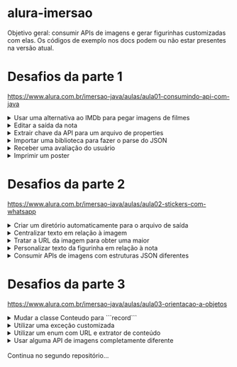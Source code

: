 # alura-imersao

Objetivo geral: consumir APIs de imagens e gerar figurinhas customizadas com elas. Os códigos de exemplo nos docs podem ou não estar presentes na versão atual.

# Desafios da parte 1
https://www.alura.com.br/imersao-java/aulas/aula01-consumindo-api-com-java

<details>
<summary>Usar uma alternativa ao IMDb para pegar imagens de filmes</summary>
<br>

```
// String url1 = "https://api.mocki.io/v2/" + API_KEY + "/MostPopularMovies";
String url2 = "https://alura-filmes.herokuapp.com/conteudos";
```

Solução adotada: trocar a URL da API de filmes e modificar o tratamento dos dados.

---
</details>

<details>
<summary>Editar a saída da nota</summary>
<br>

```
String os = System.getProperty("os.name");
if (os.contains("Windows")) return "*";
if (os.contains("Linux")) return "+";
return ""; // (ou seja, nada de estrelas para usuarios de Mac)
```

Solução adotada: dependendo do sistema operacional, certos caracteres como emojis não são impressos corretamente; logo, foi feita uma classe que detecta o mesmo e altera o caractere utilizado para exibir a nota do filme com estrelas.

---
</details>

<details>
<summary>Extrair chave da API para um arquivo de properties</summary>
<br>

```
String API_KEY = PropertyManager.getApiKey("dev.properties");
```

Solução adotada: após deixar a chave no arquivo de properties, incluir o mesmo no arquivo ```.gitignore```.

---
</details>

<details>
<summary>Importar uma biblioteca para fazer o parse do JSON</summary>
<br>

```
<dependency>
	<groupId>com.fasterxml.jackson.core</groupId>
	<artifactId>jackson-databind</artifactId>
	<version>{{version}}</version>
</dependency>
```

Solução adotada: usar o Maven no projeto e incluir a dependência acima no arquivo ```pom.xml```.

---
</details>

<details>
<summary>Receber uma avaliação do usuário</summary>
<br>

```
Scanner sc = new Scanner(System.in);
Double novaNota = Double.parseDouble(sc.next());
```

Solução adotada: utilizar a classe Scanner para entrada de dados.

---
</details>

<details>
<summary>Imprimir um poster</summary>
<br>

Talvez, futuramente, retornar uma matriz gigante com uma "ASCII Art" ou um monte de caracteres em braille que lembram a própria imagem.

---
</details>


# Desafios da parte 2
https://www.alura.com.br/imersao-java/aulas/aula02-stickers-com-whatsapp

<details>
<summary>Criar um diretório automaticamente para o arquivo de saída</summary>
<br>

```
File arquivo = new File("nomeArquivo");
if (!arquivo.exists()) {
	arquivo.mkdirs(); // (cria a pasta)
}
```

Solução adotada: criar uma classe (contendo o trecho acima) cuja única responsabilidade é lidar com arquivos.

---
</details>

<details>
<summary>Centralizar texto em relação à imagem</summary>
<br>

```
int textX = (int) (width - legWidth)/2;
```

Solução adotada: deixar a posição horizontal da legenda como sendo primariamente relativa às larguras da imagem e da legenda.

---
</details>

<details>
<summary>Tratar a URL da imagem para obter uma maior</summary>
<br>

```
String urlImagemMaior = urlImagem.replace(
urlImagem.substring(
	urlImagem.indexOf("._"), urlImagem.lastIndexOf(".")), ""
);
```

Solução adotada: realizar o tratamento do endereço original (no caso acima, removendo uma ```substring```).

---
</details>

<details>
<summary>Personalizar texto da figurinha em relação à nota</summary>
<br>

```
private String textoLegenda(double nota) {
return (nota >= 9) ? "TOPZERA!" :
	(nota >= 7.25) ? "MUITO BOM!" :
	(nota >= 5.5) ? "MAIS OU MENOS!" :
	(nota >= 2.75) ? "DORMI NO MEIO!" :
	"NEM VI!";
}
```

Solução adotada: escrever um método que retorna uma legenda, a qual varia de acordo com o valor da nota.

---
</details>

<details>
<summary>Consumir APIs de imagens com estruturas JSON diferentes</summary>
<br>

Solução adotada: usar cada um dos extratores em uma classe diferente, como proposto na parte 3.

---
</details>


# Desafios da parte 3
https://www.alura.com.br/imersao-java/aulas/aula03-orientacao-a-objetos

<details>
<summary>Mudar a classe Conteudo para ```record```</summary>
<br>

Realizável apenas usando Java 14 ou posterior.

---
</details>

<details>
<summary>Utilizar uma exceção customizada</summary>
<br>

```
public class CustomMsgException extends Exception {

	public CustomMsgException(String msg, Throwable err) {
		super(msg, err);
	}
}
```

Solução adotada: criar uma subclasse específica, responsável por lançar a exceção.

---
</details>

<details>
<summary>Utilizar um enum com URL e extrator de conteúdo</summary>
<br>

```
public enum UrlExtractorEnum {
	API_IMDB("https://endereco1.etc.com/recurso/", new ExtractorIMDb()),
	API_NASA("https://endereco2.etc.com/recurso/", new ExtractorNASA());

	[...]
}
```

Solução adotada: dessa forma, é possível associar cada ```String``` com cada ```IExtractor```.

---
</details>

<details>
<summary>Usar alguma API de imagens completamente diferente</summary>
<br>

Solução adotada: fazer a própria API, como proposto nas partes 4 e 5.

---
</details>

<br>
Continua no segundo repositório...
